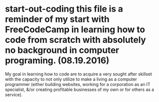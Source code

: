 # start-out-coding  this file is a reminder of my start with FreeCodeCamp in learning how to code from scratch with absolutely no background in computer programing. (08.19.2016)
My goal in learning how to code are to acquire a very sought after skillset with the capacity to not only utilize to make a living as a computer programmer (either building websites, working for a corporation as an IT specialist, &/or creating profitable businesses of my own or for others as a service).
